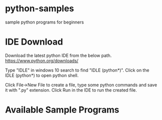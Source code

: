 # python-samples
sample python programs for beginners

# IDE Download
Download the latest python IDE from the below path.
https://www.python.org/downloads/


Type "IDLE" in windows 10 search to find "IDLE (python*)".
Click on the IDLE (python*) to open python shell.

Click File->New File to create a file, type some python commands and save it with ".py" extension.
Click Run in the IDE to run the created file.

# Available Sample Programs

